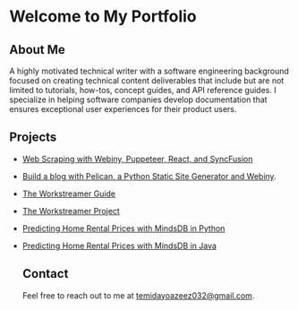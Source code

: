 #  Welcome to My Portfolio

## About Me
A highly motivated technical writer with a software engineering background focused on creating technical content deliverables that include but are not limited to tutorials, how-tos, concept guides, and API reference guides. I specialize in helping software companies develop documentation that ensures exceptional user experiences for their product users.

## Projects
- [Web Scraping with Webiny, Puppeteer, React, and SyncFusion](https://www.webiny.com/blog/web-scraping-with-webiny-puppeteer-react-and-syncfusion)
- [Build a blog with Pelican, a Python Static Site Generator and Webiny](https://www.webiny.com/blog/build-blog-with-pelican-webiny-headless-cms).
- [The Workstreamer Guide](https://workstreamer.freshdesk.com/support/solutions/153000081546)
- [The Workstreamer Project](https://workstreamer.freshdesk.com/support/solutions/153000088831)
- [Predicting Home Rental Prices with MindsDB in Python](https://curiousprogrammer.hashnode.dev/predicting-home-rental-prices-with-mindsdb-in-python)
- [Predicting Home Rental Prices with MindsDB in Java](https://curiousprogrammer.hashnode.dev/machine-learning-with-mindsdb-in-java)

  ## Contact
  Feel free to reach out to me at [temidayoazeez032@gmail.com](temidayoazeez032@gmail.com).
